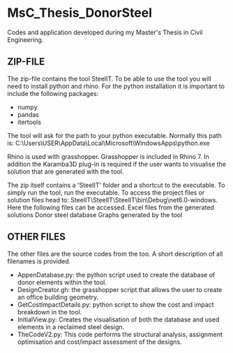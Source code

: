 # MsC_Thesis_DonorSteel
Codes and application developed during my Master's Thesis in Civil Engineering.


ZIP-FILE
-------------------------------------
The zip-file contains the tool SteelIT. To be able to use the tool you will need to install python and rhino.
For the python installation it is important to include the following packages:
- numpy
- pandas
- itertools

The tool will ask for the path to your python executable. Normally this path is: C:\Users\USER\AppData\Local\Microsoft\WindowsApps\python.exe

Rhino is used with grasshopper. Grasshopper is included in Rhino 7. In addition the Karamba3D plug-in is required if the user wants to visualise the solution that are generated with the tool.

The zip itself contains a 'SteelIT' folder and a shortcut to the executable. To simply run the tool, run the executable. To access the project files or solution files head to: SteelIT\SteelIT\SteelIT\bin\Debug\net6.0-windows. Here the following files can be accessed.
Excel files from the generated solutions
Donor steel database
Graphs generated by the tool 

OTHER FILES
--------------------------------------
The other files are the source codes from the too. A short description of all filenames is provided.

- AppenDatabase.py: the python script used to create the database of donor elements within the tool.
- DesignCreator.gh: the grasshopper script that allows the user to create an office building geometry.
- GetCostImpactDetails.py: python script to show the cost and impact breakdown in the tool.
- InitialView.py: Creates the visualisation of both the database and used elements in a reclaimed steel design.
- TheCodeV2.py: This code performs the structural analysis, assignment optimisation and cost/impact assessment of the designs.
